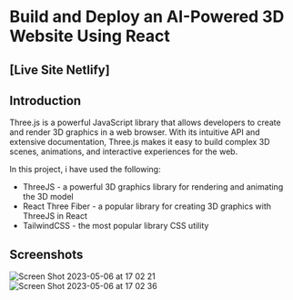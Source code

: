 # Build and Deploy an AI-Powered 3D Website Using React
## [Live Site Netlify]

## Introduction
Three.js is a powerful JavaScript library that allows developers to create and render 3D graphics in a web browser. With its intuitive API and extensive documentation, Three.js makes it easy to build complex 3D scenes, animations, and interactive experiences for the web.

In this project, i have used the following:
- ThreeJS - a powerful 3D graphics library for rendering and animating the 3D model
- React Three Fiber - a popular library for creating 3D graphics with ThreeJS in React
- TailwindCSS - the most popular library CSS utility

## Screenshots
![Screen Shot 2023-05-06 at 17 02 21](https://user-images.githubusercontent.com/4968801/236617652-c58ee1f5-52c6-474a-8519-1fbd6165bd6c.png)
![Screen Shot 2023-05-06 at 17 02 36](https://user-images.githubusercontent.com/4968801/236617659-23c63fe2-c0a8-4c1a-bde9-51f6370bdd96.png)
